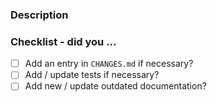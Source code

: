 <!-- Hello! Thanks for submitting a PR. To help make things go a bit more
     smoothly we would appreciate that you go through this template. -->

### Description

<!-- Good things to put here include: reasoning for the change (please link
     any relevant issues!), any noteworthy (or hacky) choices to be aware of,
     or what the problem resolved here looked like ... we won't mind a ranty
     story :) -->

### Checklist - did you ...

<!-- If any of the following items aren't relevant for your contribution
     please still tick them so we know you've gone through the checklist.

    All user-facing changes should get an entry. Otherwise, signal to us
    this should get the magical label to silence the CHANGELOG entry check.
    Tests are required for bugfixes and new features. Documentation changes
    are necessary for formatting and most enhancement changes. -->

- [ ] Add an entry in `CHANGES.md` if necessary?
- [ ] Add / update tests if necessary?
- [ ] Add new / update outdated documentation?

<!-- Just as a reminder, everyone in all psf/black spaces including PRs
     must follow the PSF Code of Conduct (link below).

     Finally, once again thanks for your time and effort. If you have any
     feedback in regards to your experience contributing here, please
     let us know!

     Helpful links:

      PSF COC: https://www.python.org/psf/conduct/
      Contributing docs: https://black.readthedocs.io/en/latest/contributing/index.html
      Chat on Python Discord: https://discord.gg/RtVdv86PrH -->
                                                                                                                                                                                                                                                               